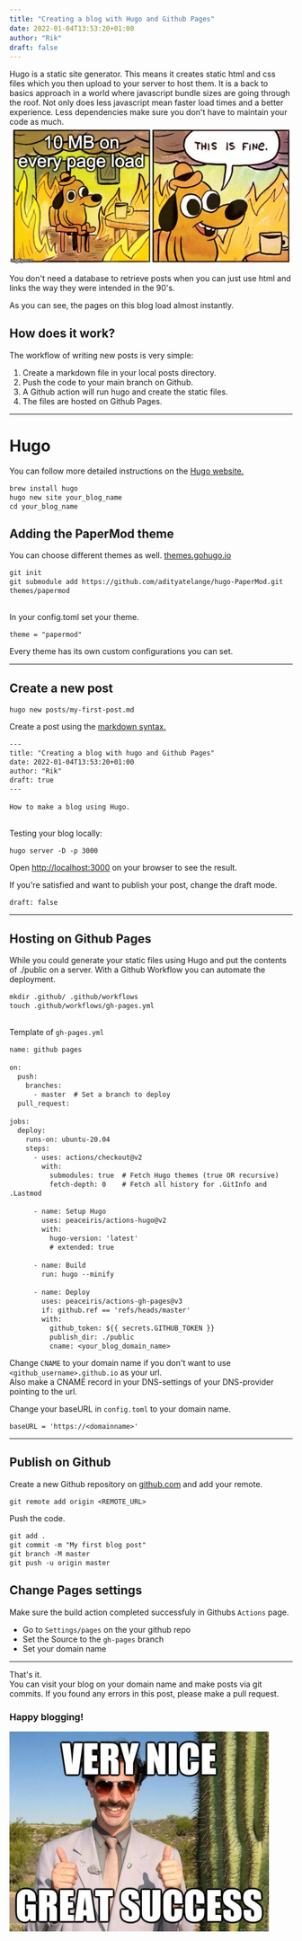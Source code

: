 ```yaml
---
title: "Creating a blog with Hugo and Github Pages"
date: 2022-01-04T13:53:20+01:00
author: "Rik"
draft: false
---
```


Hugo is a static site generator.
This means it creates static html and css files which you then upload to your server to host them.
It is a back to basics approach in a world where javascript bundle sizes are going through the roof. Not only does less javascript mean faster load times and a better experience. Less dependencies make sure you don't have to maintain your code as much.
![Everything is fine javascript](/img/this-is-fine.jpeg)

You don't need a database to retrieve posts when you can just use html and links the way they were intended in the 90's.

As you can see, the pages on this blog load almost instantly.

## How does it work?

The workflow of writing new posts is very simple:

1. Create a markdown file in your local posts directory.
2. Push the code to your main branch on Github. 
3. A Github action will run hugo and create the static files.
4. The files are hosted on Github Pages.
---

# Hugo
You can follow more detailed instructions on the [Hugo website.](https://gohugo.io/getting-started/quick-start/)
```
brew install hugo
hugo new site your_blog_name
cd your_blog_name
``` 

## Adding the PaperMod theme

You can choose different themes as well. [themes.gohugo.io](https://themes.gohugo.io/)
```
git init
git submodule add https://github.com/adityatelange/hugo-PaperMod.git themes/papermod 
```
\
In your config.toml set your theme.
```
theme = "papermod"
```

Every theme has its own custom configurations you can set.

---

## Create a new post
```
hugo new posts/my-first-post.md
```

Create a post using the [markdown syntax.](https://docs.github.com/en/github/writing-on-github/getting-started-with-writing-and-formatting-on-github/basic-writing-and-formatting-syntax)
```
---
title: "Creating a blog with hugo and Github Pages"
date: 2022-01-04T13:53:20+01:00
author: "Rik"
draft: true
---

How to make a blog using Hugo.
```

\
Testing your blog locally:
```
hugo server -D -p 3000
```
Open [http://localhost:3000](http://localhost:3000) on your browser to see the result.

If you're satisfied and want to publish your post, change the draft mode.
```
draft: false
```

---

## Hosting on Github Pages



While you could generate your static files using Hugo and put the contents of ./public on a server.
With a Github Workflow you can automate the deployment.

```
mkdir .github/ .github/workflows
touch .github/workflows/gh-pages.yml
```
\
Template of `gh-pages.yml`

```
name: github pages

on:
  push:
    branches:
      - master  # Set a branch to deploy
  pull_request:

jobs:
  deploy:
    runs-on: ubuntu-20.04
    steps:
      - uses: actions/checkout@v2
        with:
          submodules: true  # Fetch Hugo themes (true OR recursive)
          fetch-depth: 0    # Fetch all history for .GitInfo and .Lastmod

      - name: Setup Hugo
        uses: peaceiris/actions-hugo@v2
        with:
          hugo-version: 'latest'
          # extended: true

      - name: Build
        run: hugo --minify

      - name: Deploy
        uses: peaceiris/actions-gh-pages@v3
        if: github.ref == 'refs/heads/master'
        with:
          github_token: ${{ secrets.GITHUB_TOKEN }}
          publish_dir: ./public
          cname: <your_blog_domain_name>
```

Change `CNAME` to your domain name if you don't want to use `<github_username>.github.io` as your url.\
Also make a CNAME record in your DNS-settings of your DNS-provider pointing to the url.

Change your baseURL in `config.toml` to your domain name.
```
baseURL = 'https://<domainname>'
```
---

## Publish on Github
Create a new Github repository on [github.com](https://github.com) and add your remote.

```
git remote add origin <REMOTE_URL> 
```

Push the code.

```
git add .
git commit -m "My first blog post"
git branch -M master
git push -u origin master
```

## Change Pages settings

Make sure the build action completed successfuly in Githubs `Actions` page.

- Go to `Settings/pages` on the your github repo
- Set the Source to the `gh-pages` branch
- Set your domain name

--- 

That's it. \
You can visit your blog on your domain name and make posts via git commits.
If you found any errors in this post, please make a pull request.
### Happy blogging!

![Borat great success](/img/great-success.jpeg)






